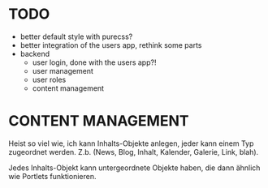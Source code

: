 TODO
====
* better default style with purecss?
* better integration of the users app, rethink some parts
* backend
  * user login, done with the users app?!
  * user management
  * user roles
  * content management


CONTENT MANAGEMENT
==================

Heist so viel wie, ich kann Inhalts-Objekte anlegen, jeder kann einem Typ
zugeordnet werden. Z.b. (News, Blog, Inhalt, Kalender, Galerie, Link, blah).

Jedes Inhalts-Objekt kann untergeordnete Objekte haben, die dann ähnlich wie
Portlets funktionieren.
